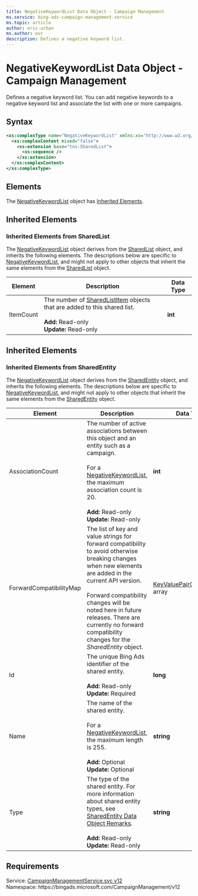 ```yaml
---
title: NegativeKeywordList Data Object - Campaign Management
ms.service: bing-ads-campaign-management-service
ms.topic: article
author: eric-urban
ms.author: eur
description: Defines a negative keyword list.
---
```

# NegativeKeywordList Data Object - Campaign Management
Defines a negative keyword list. You can add negative keywords to a negative keyword list and associate the list with one or more campaigns.

## Syntax
```xml
<xs:complexType name="NegativeKeywordList" xmlns:xs="http://www.w3.org/2001/XMLSchema">
  <xs:complexContent mixed="false">
    <xs:extension base="tns:SharedList">
      <xs:sequence />
    </xs:extension>
  </xs:complexContent>
</xs:complexType>
```

## <a name="elements"></a>Elements

The [NegativeKeywordList](negativekeywordlist.md) object has [Inherited Elements](#inheritedelements).

## <a name="inheritedelements"></a>Inherited Elements

### <a name="inheritedelementssharedlist"></a>Inherited Elements from SharedList
The [NegativeKeywordList](negativekeywordlist.md) object derives from the [SharedList](sharedlist.md) object, and inherits the following elements. The descriptions below are specific to [NegativeKeywordList](negativekeywordlist.md), and might not apply to other objects that inherit the same elements from the [SharedList](sharedlist.md) object.  

|Element|Description|Data Type|
|-----------|---------------|-------------|
|<a name="itemcount"></a>ItemCount|The number of [SharedListItem](sharedlistitem.md) objects that are added to this shared list.<br/><br/>**Add:** Read-only<br/>**Update:** Read-only|**int**|

## <a name="inheritedelements"></a>Inherited Elements

### <a name="inheritedelementssharedentity"></a>Inherited Elements from SharedEntity
The [NegativeKeywordList](negativekeywordlist.md) object derives from the [SharedEntity](sharedentity.md) object, and inherits the following elements. The descriptions below are specific to [NegativeKeywordList](negativekeywordlist.md), and might not apply to other objects that inherit the same elements from the [SharedEntity](sharedentity.md) object.  

|Element|Description|Data Type|
|-----------|---------------|-------------|
|<a name="associationcount"></a>AssociationCount|The number of active associations between this object and an entity such as a campaign.<br/><br/>For a [NegativeKeywordList](negativekeywordlist.md), the maximum association count is 20.<br/><br/>**Add:** Read-only<br/>**Update:** Read-only|**int**|
|<a name="forwardcompatibilitymap"></a>ForwardCompatibilityMap|The list of key and value strings for forward compatibility to avoid otherwise breaking changes when new elements are added in the current API version.<br/><br/>Forward compatibility changes will be noted here in future releases. There are currently no forward compatibility changes for the *SharedEntity* object.|[KeyValuePairOfstringstring](keyvaluepairofstringstring.md) array|
|<a name="id"></a>Id|The unique Bing Ads identifier of the shared entity.<br/><br/>**Add:** Read-only<br/>**Update:** Required|**long**|
|<a name="name"></a>Name|The name of the shared entity.<br/><br/>For a [NegativeKeywordList](negativekeywordlist.md), the maximum length is 255.<br/><br/>**Add:** Optional<br/>**Update:** Optional|**string**|
|<a name="type"></a>Type|The type of the shared entity. For more information about shared entity types, see [SharedEntity Data Object Remarks](sharedentity.md#remarks).<br/><br/>**Add:** Read-only<br/>**Update:** Read-only|**string**|

## Requirements
Service: [CampaignManagementService.svc v12](https://campaign.api.bingads.microsoft.com/Api/Advertiser/CampaignManagement/v12/CampaignManagementService.svc)  
Namespace: https\://bingads.microsoft.com/CampaignManagement/v12  

